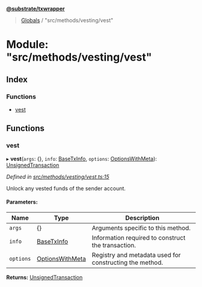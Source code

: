 **[@substrate/txwrapper](../README.md)**

> [Globals](../globals.md) / "src/methods/vesting/vest"

# Module: "src/methods/vesting/vest"

## Index

### Functions

* [vest](_src_methods_vesting_vest_.md#vest)

## Functions

### vest

▸ **vest**(`args`: {}, `info`: [BaseTxInfo](../interfaces/_src_util_types_.basetxinfo.md), `options`: [OptionsWithMeta](../interfaces/_src_util_types_.optionswithmeta.md)): [UnsignedTransaction](../interfaces/_src_util_types_.unsignedtransaction.md)

*Defined in [src/methods/vesting/vest.ts:15](https://github.com/paritytech/txwrapper/blob/47968f6/src/methods/vesting/vest.ts#L15)*

Unlock any vested funds of the sender account.

#### Parameters:

Name | Type | Description |
------ | ------ | ------ |
`args` | {} | Arguments specific to this method. |
`info` | [BaseTxInfo](../interfaces/_src_util_types_.basetxinfo.md) | Information required to construct the transaction. |
`options` | [OptionsWithMeta](../interfaces/_src_util_types_.optionswithmeta.md) | Registry and metadata used for constructing the method.  |

**Returns:** [UnsignedTransaction](../interfaces/_src_util_types_.unsignedtransaction.md)
